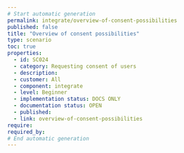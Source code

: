 ```yaml
---
# Start automatic generation
permalink: integrate/overview-of-consent-possibilities
published: false
title: "Overview of consent possibilities"
type: scenario
toc: true
properties:
  - id: SC024
  - category: Requesting consent of users
  - description:
  - customer: All
  - component: integrate
  - level: Beginner
  - implementation status: DOCS ONLY
  - documentation status: OPEN
  - published:
  - link: overview-of-consent-possibilities
require:
required_by:
# End automatic generation
---
```

